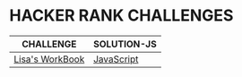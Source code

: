 # HACKER RANK CHALLENGES
|CHALLENGE|SOLUTION-JS|
|---|---|
|[Lisa's WorkBook](https://www.hackerrank.com/challenges/angry-professor/problem)|[JavaScript](https://github.com/vieiramanda11/Hackerrank-Challenges/blob/master/angry-professor.js)||
